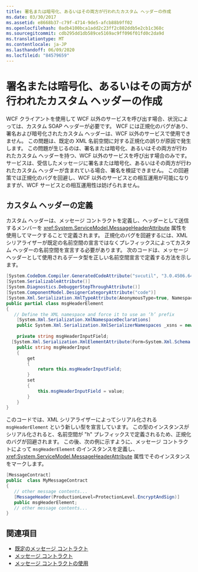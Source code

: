 ```yaml
---
title: 署名または暗号化、あるいはその両方が行われたカスタム ヘッダーの作成
ms.date: 03/30/2017
ms.assetid: e8668b37-c79f-4714-9de5-afcb88b9ff02
ms.openlocfilehash: 0adb4100bca1add2c23ff2c802ddb5e2cb1c368c
ms.sourcegitcommit: cdb295dd1db589ce5169ac9ff096f01fd0c2da9d
ms.translationtype: MT
ms.contentlocale: ja-JP
ms.lasthandoff: 06/09/2020
ms.locfileid: "84579659"
---
```

# <a name="creating-a-custom-header-that-is-signed-and-or-encrypted"></a>署名または暗号化、あるいはその両方が行われたカスタム ヘッダーの作成
WCF クライアントを使用して WCF 以外のサービスを呼び出す場合、状況によっては、カスタム SOAP ヘッダーが必要です。 WCF には正規化のバグがあり、署名および暗号化されたカスタム ヘッダーは、WCF 以外のサービスで使用できません。 この問題は、既定の XML 名前空間に対する正規化の誤りが原因で発生します。 この問題が生じるのは、署名または暗号化、あるいはその両方が行われたカスタム ヘッダーを持つ、WCF 以外のサービスを呼び出す場合のみです。  サービスは、受信したメッセージに署名または暗号化、あるいはその両方が行われたカスタム ヘッダーが含まれている場合、署名を検証できません。 この回避策では正規化のバグを回避し、WCF 以外のサービスとの相互運用が可能になりますが、WCF サービスとの相互運用性は妨げられません。  
  
## <a name="defining-the-custom-header"></a>カスタム ヘッダーの定義  
 カスタム ヘッダーは、メッセージ コントラクトを定義し、ヘッダーとして送信するメンバーを <xref:System.ServiceModel.MessageHeaderAttribute> 属性を使用してマークすることで定義されます。 正規化のバグを回避するには、XML シリアライザーが既定の名前空間の宣言ではなくプレフィックスによってカスタム ヘッダーの名前空間を宣言する必要があります。 次のコードは、メッセージ ヘッダーとして使用されるデータ型を正しい名前空間宣言で定義する方法を示します。  
  
```csharp
[System.CodeDom.Compiler.GeneratedCodeAttribute("svcutil", "3.0.4506.648")]  
[System.SerializableAttribute()]  
[System.Diagnostics.DebuggerStepThroughAttribute()]  
[System.ComponentModel.DesignerCategoryAttribute("code")]  
[System.Xml.Serialization.XmlTypeAttribute(AnonymousType=true, Namespace="http://www.example.org/getMessage/")]  
public partial class msgHeaderElement  
{  
   // Define the XML namespace and force it to use an ‘h’ prefix  
    [System.Xml.Serialization.XmlNamespaceDeclarations]  
    public System.Xml.Serialization.XmlSerializerNamespaces _xsns = new System.Xml.Serialization.XmlSerializerNamespaces(new System.Xml.XmlQualifiedName[] { new System.Xml.XmlQualifiedName("h", "http://www.example.org/getMessage/") });  
  
    private string msgHeaderInputField;  
  [System.Xml.Serialization.XmlElementAttribute(Form=System.Xml.Schema.XmlSchemaForm.Unqualified, Order=0)]  
    public string msgHeaderInput  
    {  
        get  
        {  
            return this.msgHeaderInputField;  
        }  
        set  
        {  
            this.msgHeaderInputField = value;  
        }  
    }  
}  
```  
  
 このコードでは、XML シリアライザーによってシリアル化される `msgHeaderElement` という新しい型を宣言しています。 この型のインスタンスがシリアル化されると、名前空間が "h" プレフィックスで定義されるため、正規化のバグが回避されます。  この後、次の例に示すように、メッセージ コントラクトによって `msgHeaderElement` のインスタンスを定義し、<xref:System.ServiceModel.MessageHeaderAttribute> 属性でそのインスタンスをマークします。  
  
```csharp
[MessageContract]  
public  class MyMessageContract  
{  
   // other message contents...  
   [MessageHeader(ProductionLevel=ProtectionLevel.EncryptAndSign)]  
   public msgHeaderElement;  
   // other message contents...  
}  
```  
  
## <a name="see-also"></a>関連項目

- [既定のメッセージ コントラクト](../samples/default-message-contract.md)
- [メッセージ コントラクト](../samples/message-contracts.md)
- [メッセージ コントラクトの使用](using-message-contracts.md)
